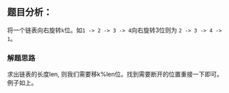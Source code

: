 ## 题目分析：

将一个链表向右旋转`k`位。如`1 -> 2 -> 3 -> 4`向右旋转3位则为 `2 -> 3 -> 4 -> 1`。

### 解题思路
求出链表的长度len, 则我们需要移k%len位。找到需要断开的位置重接一下即可。例子如上。
